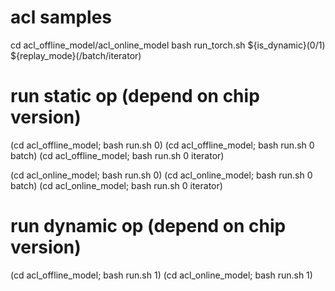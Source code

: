 # acl samples
cd acl_offline_model/acl_online_model
bash run_torch.sh ${is_dynamic}(0/1) ${replay_mode}(/batch/iterator)

# run static op (depend on chip version)
(cd acl_offline_model; bash run.sh 0)
(cd acl_offline_model; bash run.sh 0 batch)
(cd acl_offline_model; bash run.sh 0 iterator)

(cd acl_online_model; bash run.sh 0)
(cd acl_online_model; bash run.sh 0 batch)
(cd acl_online_model; bash run.sh 0 iterator)

# run dynamic op (depend on chip version)
(cd acl_offline_model; bash run.sh 1)
(cd acl_online_model; bash run.sh 1)
